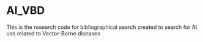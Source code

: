 # AI_VBD
This is the research code for bibliographical search created to search for AI use related to Vector-Borne diseases
